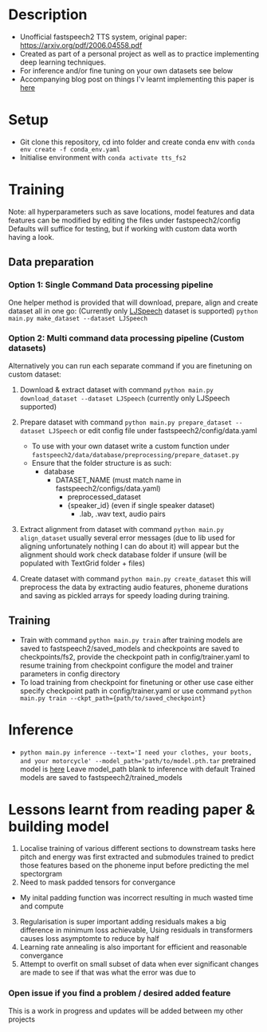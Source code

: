 # Description

- Unofficial fastspeech2 TTS system, original paper: https://arxiv.org/pdf/2006.04558.pdf
- Created as part of a personal project as well as to practice implementing deep learning techniques.
- For inference and/or fine tuning on your own datasets see below
- Accompanying blog post on things I'v learnt implementing this paper is [here](https://torphix.github.io/blog/fastpages/jupyter/2022/01/24/Fastspeech.html)

# Setup

- Git clone this repository, cd into folder and create conda env with `conda env create -f conda_env.yaml`
- Initialise environment with `conda activate tts_fs2`

# Training
Note: all hyperparameters such as save locations, model features and data features can be modified by editing the files under fastspeech2/config
Defaults will suffice for testing, but if working with custom data worth having a look.

## Data preparation

### Option 1: Single Command Data processing pipeline
One helper method is provided that will download, prepare, align and create dataset all in one go: (Currently only [LJSpeech](https://keithito.com/LJ-Speech-Dataset/) dataset is supported)
 `python main.py make_dataset --dataset LJSpeech`

### Option 2: Multi command data processing pipeline (Custom datasets)
Alternatively you can run each separate command if you are finetuning on custom dataset:
1. Download & extract dataset with command `python main.py download_dataset --dataset LJSpeech` (currently only LJSpeech supported)
2. Prepare dataset with command `python main.py prepare_dataset --dataset LJSpeech` or edit config file under fastspeech2/config/data.yaml
   - To use with your own dataset write a custom function under `fastspeech2/data/database/preprocessing/prepare_dataset.py`
   - Ensure that the folder structure is as such:
     - database
       - DATASET_NAME (must match name in fastspeech2/configs/data.yaml)
         - preprocessed_dataset
         - {speaker_id} (even if single speaker dataset)
           - .lab, .wav text, audio pairs

3. Extract alignment from dataset with command `python main.py align_dataset` usually several error messages (due to lib used for aligning unfortunately nothing I can do about it) will appear but the alignment should work check database folder if unsure (will be populated with TextGrid folder + files)
4. Create dataset with command `python main.py create_dataset` this will preprocess the data by extracting audio features, phoneme durations and saving as pickled arrays for speedy loading during training.

## Training
- Train with command `python main.py train` after training models are saved to fastspeech2/saved_models and checkpoints are saved to checkpoints/fs2, provide the checkpoint path in config/trainer.yaml to resume training from checkpoint configure the model and trainer parameters in config directory
- To load training from checkpoint for finetuning or other use case either specify checkpoint path in config/trainer.yaml or use command
`python main.py train --ckpt_path={path/to/saved_checkpoint}`

# Inference

- `python main.py inference --text='I need your clothes, your boots, and your motorcycle' --model_path='path/to/model.pth.tar` pretrained model is [here](https://drive.google.com/file/d/1DjG5GrNFHWYKen_C_RJB-TUUE655i9gv/view?usp=sharing)
Leave model_path blank to inference with default 
Trained models are saved to fastspeech2/trained_models


# Lessons learnt from reading paper & building model
1. Localise training of various different sections to downstream tasks here pitch and energy was first extracted and submodules trained to predict those features based on the phoneme input before predicting the mel spectorgram
2. Need to mask padded tensors for convergance
  - My inital padding function was incorrect resulting in much wasted time and compute
3. Regularisation is super important adding residuals makes a big difference in minimum loss achievable, Using residuals in transformers causes loss asymptomte to reduce by half
4. Learning rate annealing is also important for efficient and reasonable convergance
5. Attempt to overfit on small subset of data when ever significant changes are made to see if that was what the error was due to


### Open issue if you find a problem / desired added feature
This is a work in progress and updates will be added between my other projects

